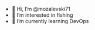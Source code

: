 - 👋 Hi, I’m @mozalevski71
- 👀 I’m interested in fishing
- 🌱 I’m currently learning DevOps


<!---
mozalevski71/mozalevski71 is a ✨ special ✨ repository because its `README.md` (this file) appears on your GitHub profile.
You can click the Preview link to take a look at your changes.
--->
